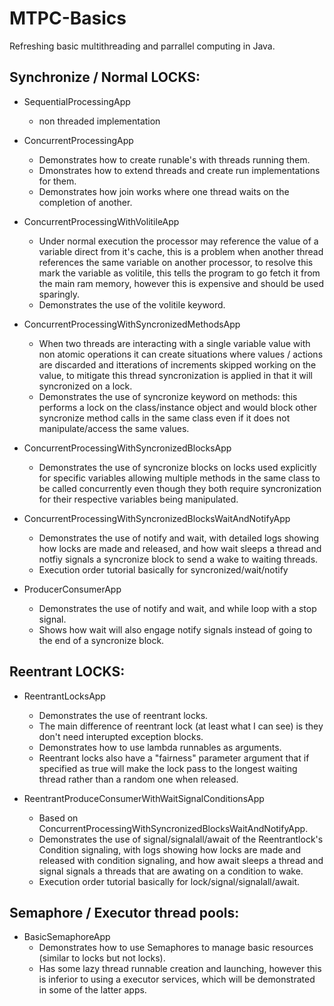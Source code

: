 # MTPC-Basics
Refreshing basic multithreading and parrallel computing in Java.


## Synchronize / Normal LOCKS:
* SequentialProcessingApp
  * non threaded implementation
  
* ConcurrentProcessingApp
  * Demonstrates how to create runable's with threads running them.
  * Dmonstrates how to extend threads and create run implementations for them.
  * Demonstrates how join works where one thread waits on the completion of another.
  
* ConcurrentProcessingWithVolitileApp
  * Under normal execution the processor may reference the value of a variable direct from it's cache, this is a problem when another thread references the same variable on another processor, to resolve this mark the variable as volitile, this tells the program to go fetch it from the main ram memory, however this is expensive and should be used sparingly.
  * Demonstrates the use of the volitile keyword.
  
* ConcurrentProcessingWithSyncronizedMethodsApp
  * When two threads are interacting with a single variable value with non atomic operations it can create situations where values / actions are discarded and itterations of increments skipped working on the value, to mitigate this thread syncronization is applied in that it will syncronized on a lock.
  * Demonstrates the use of syncronize keyword on methods: this performs a lock on the class/instance object and would block other syncronize method calls in the same class even if it does not manipulate/access the same values.

* ConcurrentProcessingWithSyncronizedBlocksApp
  * Demonstrates the use of syncronize blocks on locks used explicitly for specific variables allowing multiple methods in the same class to be called concurrently even though they both require syncronization for their respective variables being manipulated.

* ConcurrentProcessingWithSyncronizedBlocksWaitAndNotifyApp
  * Demonstrates the use of notify and wait, with detailed logs showing how locks are made and released, and how wait sleeps a thread and notfiy signals a syncronize block to send a wake to waiting threads.
  * Execution order tutorial basically for syncronized/wait/notify

* ProducerConsumerApp
  * Demonstrates the use of notify and wait, and while loop with a stop signal.
  * Shows how wait will also engage notify signals instead of going to the end of a syncronize block.

## Reentrant LOCKS:
* ReentrantLocksApp
  * Demonstrates the use of reentrant locks.
  * The main difference of reentrant lock (at least what I can see) is they don't need interupted exception blocks.
  * Demonstrates how to use lambda runnables as arguments.
  * Reentrant locks also have a "fairness" parameter argument that if specified as true will make the lock pass to the longest waiting thread rather than a random one when released.

* ReentrantProduceConsumerWithWaitSignalConditionsApp
  * Based on ConcurrentProcessingWithSyncronizedBlocksWaitAndNotifyApp.
  * Demonstrates the use of signal/signalall/await of the Reentrantlock's Condition signaling, with logs showing how locks are made and released with condition signaling, and how await sleeps a thread and signal signals a threads that are awating on a condition to wake.
  * Execution order tutorial basically for lock/signal/signalall/await.

## Semaphore / Executor thread pools:
* BasicSemaphoreApp
  * Demonstrates how to use Semaphores to manage basic resources (similar to locks but not locks).
  * Has some lazy thread runnable creation and launching, however this is inferior to using a executor services, which will be demonstrated in some of the latter apps.
    
